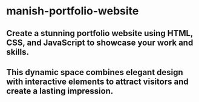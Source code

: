 # manish-portfolio-website

## Create a stunning portfolio website using HTML, CSS, and JavaScript to showcase your work and skills. 
## This dynamic space combines elegant design with interactive elements to attract visitors and create a lasting impression.
